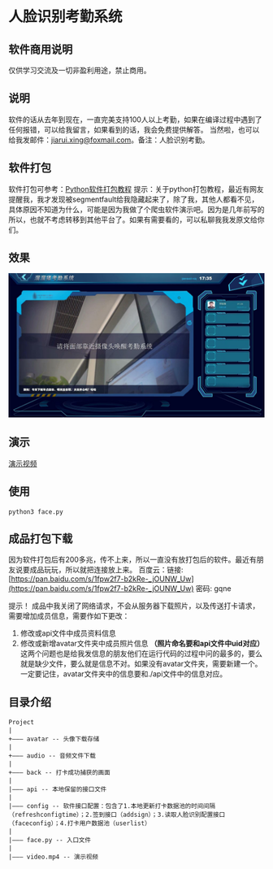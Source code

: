 # 人脸识别考勤系统

## 软件商用说明
仅供学习交流及一切非盈利用途，禁止商用。

## 说明
软件的话从去年到现在，一直完美支持100人以上考勤，如果在编译过程中遇到了任何报错，可以给我留言，如果看到的话，我会免费提供解答。
当然啦，也可以给我发邮件：jiarui.xing@foxmail.com。备注：人脸识别考勤。

## 软件打包
软件打包可参考：[Python软件打包教程](https://segmentfault.com/a/1190000009827526 "Python软件打包教程")
提示：关于python打包教程，最近有网友提醒我，我才发现被segmentfault给我隐藏起来了，除了我，其他人都看不见，具体原因不知道为什么，可能是因为我做了个爬虫软件演示吧。因为是几年前写的所以，也就不考虑转移到其他平台了。如果有需要看的，可以私聊我我发原文给你们。

## 效果
![软件运行截图](./screenshot.jpg "运行截图")

## 演示
[演示视频](https://pan.baidu.com/s/19RRy_hT_Xyv9EZ-_BYDTEA "演示视频")


## 使用
```
python3 face.py
```

## 成品打包下载
因为软件打包后有200多兆，传不上来，所以一直没有放打包后的软件。最近有朋友说要成品玩玩，所以就把连接放上来。
百度云：链接: [https://pan.baidu.com/s/1fpw2f7-b2kRe-_jOUNW_Uw](https://pan.baidu.com/s/1fpw2f7-b2kRe-_jOUNW_Uw)  密码: gqne

提示！
成品中我关闭了网络请求，不会从服务器下载照片，以及传送打卡请求，需要增加成员信息，需要作如下更改：
1. 修改或api文件中成员资料信息
2. 修改或新增avatar文件夹中成员照片信息  **（照片命名要和api文件中uid对应）**
这两个问题也是给我发信息的朋友他们在运行代码的过程中问的最多的，要么就是缺少文件，要么就是信息不对。如果没有avatar文件夹，需要新建一个。一定要记住，avatar文件夹中的信息要和./api文件中的信息对应。

## 目录介绍
```
Project
|
+——— avatar -- 头像下载存储
|
+——— audio -- 音频文件下载
|
+——— back -- 打卡成功捕获的画面
|
|——— api -- 本地保留的接口文件
|
|——— config -- 软件接口配置：包含了1.本地更新打卡数据池的时间间隔（refreshconfigtime）；2.签到接口（addsign）；3.读取人脸识别配置接口（faceconfig）；4.打卡用户数据池（userlist）
|
|——— face.py -- 入口文件
|
|——— video.mp4 -- 演示视频
```
